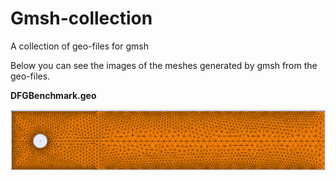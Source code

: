 # Gmsh-collection
A collection of geo-files for gmsh

Below you can see the images of the meshes generated by gmsh from the geo-files.

**DFGBenchmark.geo**

![](images/DFGBenchmark.png)
